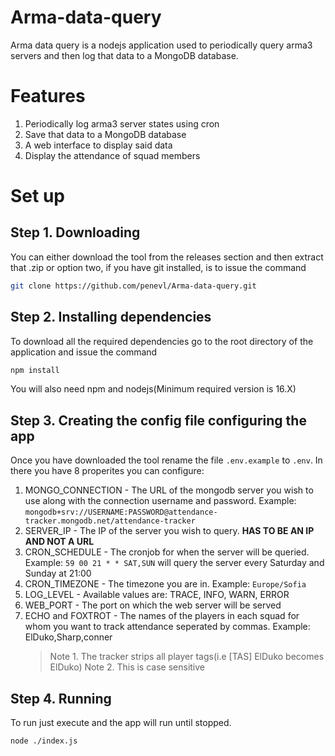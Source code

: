 # Arma-data-query
Arma data query is a nodejs application used to periodically query arma3 servers and then log that data to a MongoDB database.
# Features
1. Periodically log arma3 server states using cron
2. Save that data to a MongoDB database
3. A web interface to display said data
4. Display the attendance of squad members
# Set up
## Step 1. Downloading

You can either download the tool from the releases section and then extract that .zip or option two, if you have git installed, is to issue the command
```sh
git clone https://github.com/penevl/Arma-data-query.git
```

## Step 2. Installing dependencies

To download all the required dependencies go to the root directory of the application and issue the command 

```sh
npm install
```

You will also need npm and nodejs(Minimum required version is 16.X)

## Step 3. Creating the config file configuring the app

Once you have downloaded the tool rename the file `.env.example` to `.env`. In there you have 8 properites you can configure:
1. MONGO_CONNECTION - The URL of the mongodb server you wish to use along with the connection username and password. Example: `mongodb+srv://USERNAME:PASSWORD@attendance-tracker.mongodb.net/attendance-tracker`
2. SERVER_IP - The IP of the server you wish to query. **HAS TO BE AN IP AND NOT A URL**
3. CRON_SCHEDULE - The cronjob for when the server will be queried. Example: `59 00 21 * * SAT,SUN` will query the server every Saturday and Sunday at 21:00
4. CRON_TIMEZONE - The timezone you are in. Example: `Europe/Sofia`
5. LOG_LEVEL - Available values are: TRACE, INFO, WARN, ERROR
6. WEB_PORT - The port on which the web server will be served
7. ECHO and FOXTROT - The names of the players in each squad for whom you want to track attendance seperated by commas. Example: ElDuko,Sharp,conner
   > Note 1. The tracker strips all player tags(i.e [TAS] ElDuko becomes ElDuko)
   > Note 2. This is case sensitive
## Step 4. Running

To run just execute and the app will run until stopped. 

```sh
node ./index.js
```